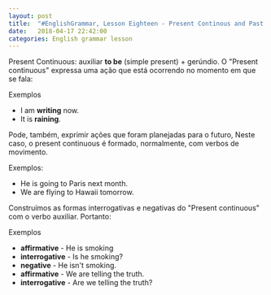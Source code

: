 ```yaml
---
layout: post
title:  "#EnglishGrammar, Lesson Eighteen - Present Continous and Past Continuous"
date:   2018-04-17 22:42:00
categories: English grammar lesson
---
```


Present Continuous: auxiliar **to be** (simple present) + gerúndio.
O "Present continuous" expressa uma ação que está ocorrendo no momento em que se fala:

Exemplos

 - I am **writing** now.
 - It is **raining**.

Pode, também, exprimir ações que foram planejadas para o futuro, Neste caso, o present continuous é formado, normalmente, com verbos de movimento.

Exemplos:

 - He is going to Paris next month.
 - We are flying to Hawaii tomorrow.

Construímos as formas interrogativas e negativas do "Present continuous" com o verbo auxiliar. Portanto:

Exemplos

 - **affirmative**   - He is smoking
 - **interrogative** - Is he smoking?
 - **negative** 	 - He isn't smoking.
 - **affirmative**   - We are telling the truth.
 - **interrogative** - Are we telling the truth?

 